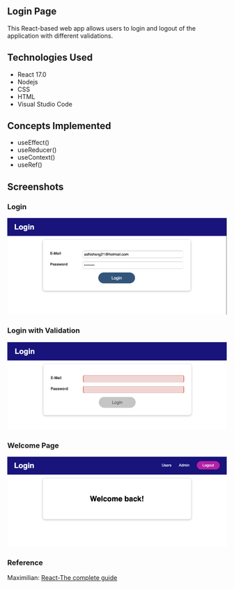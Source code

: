 ## Login Page
This React-based web app allows users to login and logout of the application with different validations.

## Technologies Used
- React 17.0
- Nodejs
- CSS
- HTML
- Visual Studio Code

## Concepts Implemented
- useEffect()
- useReducer()
- useContext()
- useRef()

## Screenshots

### Login

![Login](https://github.com/AshishSinghDeveloper/LoginPage/blob/master/src/Images/Login%20Page%20with%20Credentails.png)

### Login with Validation

![Validation](https://github.com/AshishSinghDeveloper/LoginPage/blob/master/src/Images/Login%20Page%20with%20validation.png)

### Welcome Page

![Welcome_Page](https://github.com/AshishSinghDeveloper/LoginPage/blob/master/src/Images/Welcome%20Page.png)


### Reference
Maximilian: [React-The complete guide](https://www.udemy.com/course/react-the-complete-guide-incl-redux/?utm_source=adwords&utm_medium=udemyads&utm_campaign=React_v.PROF_la.EN_cc.US_ti.7450&utm_content=deal4584&utm_term=_._ag_79286082406_._ad_532133511517_._kw__._de_c_._dm__._pl__._ti_dsa-774930034049_._li_9020213_._pd__._&matchtype=&gclid=Cj0KCQiAi9mPBhCJARIsAHchl1y-OchcaHvNhZC_mfx88QmtaIutuOPSMwhB_oFiB8uDyOOobPbaAAwaAom7EALw_wcB)
